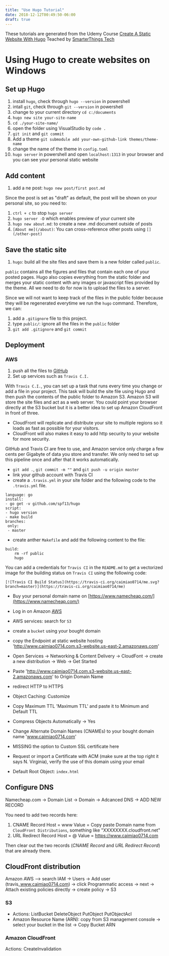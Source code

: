 ```yaml
---
title: "Use Hugo Tutorial"
date: 2018-12-12T00:49:50-06:00
draft: true
---
```


These tutorials are generated from the Udemy Course [Create A Static Website With Hugo](https://www.udemy.com/static-site-with-hugo/) Teached by [SmarterThings Tech](https://www.udemy.com/user/627fba2e-7370-448f-9392-0a5d801c9252/)

# Using Hugo to create websites on Windows

## Set up Hugo

1. install `hugo`, check through `hugo --version` in powershell
2. intall `git`, check through `git --version` in powershell
3. change to your current directory `cd c:/documents`
4. `hugo new site your-site-name`
5. `cd ./your-site-name/`
6. open the folder using VisualStudio by `code .`
7. `git init` and `git commit`
1. Add a theme `git submodule add your-own-github-link themes/theme-name`
1. change the name of the theme in `config.toml`
1. `hugo server` in powershell and open `localhost:1313` in your browser and you can see your personal static website

## Add content

1. add a ne post: `hugo new post/first post.md`

Since the post is set as "draft" as default, the post will be shown on your personal site, so you need to:

1. `ctrl + c` to stop `hugo server`
2. `hugo server -D` which enables preview of your current site
3. `hugo new about.md`: to create a new .md document outside of posts
4. `[About me](/about)`: You can cross-reference other posts using `[](/other-post)`

## Save the static site

1. `hugo`: build all the site files and save them is a new folder called `public`.

`public` contains all the figures and files that contain each one of your posted pages. Hugo also copies everything from the static folder and merges your static content with any images or javascript files provided by the theme. All we need to do for now is to upload the files to a server.

Since we will not want to keep track of the files in the public folder because they will be regenerated everytime we run the `hugo` command. Therefore, we can:

1. add a `.gitignore` file to this project.
2. type `public/`: ignore all the files in the `public` folder
3. `git add .gitignore` and `git commit`

## Deployment

### AWS

1. push all the files to [GitHub](https://github.com/)
2. Set up services such as `Travis C.I.`

With `Travis C.I.`, you can set up a task that runs every time you change or add a file in your project. This task will build the site file using Hugo and then push the contents of the public folder to Amazon S3. Amazon S3 will store the site files and act as a web server. You could point your browser directly at the S3 bucket but it is a better idea to set up Amazon CloudFront in front of three. 

- CloudFront will replicate and distribute your site to multiple regions so it loads as fast as possible for your visitors.
- CloudFront will also makes it easy to add http security to your website for more security.

GitHub and Travis CI are free to use, and Amazon service only charge a few cents per Gigabyte of data you store and transfer. We only need to set up this pipeline once and after that it works automatically.

- `git add .`, `git commit -m ""` and `git push -u origin master`
- link your github account with Travis CI
- create a `.travis.yml` in your site folder and the following code to the `.travis.yml` file.

~~~~
language: go
install:
- go get -v github.com/spf13/hugo
script:
- hugo version
- make build
branches:
 only:
 - master
~~~~

- create anther `Makefile` and add the following content to the file:

~~~~~
build:
	rm -rf public
	hugo
~~~~~

You can add a credentials for `Travis CI` in the `README.md` to get a vectorized image for the building status on `Travis CI` using the following code:

~~~~~
[![Travis CI Build Status](https://travis-ci.org/caimiao0714/me.svg?branch=master)](https://travis-ci.org/caimiao0714/me)
~~~~~

- Buy your personal domain name on [https://www.namecheap.com/](https://www.namecheap.com/)

- Log in on Amazon [AWS](http://console.aws.amazon.com)
- AWS services: search for `S3`
- create a `bucket` using your bought domain
- copy the Endpoint at static website hosting 'http://www.caimiao0714.com.s3-website.us-east-2.amazonaws.com'
- Open Services -> Networking & Content Delivery -> CloudFont -> create a new distribution -> Web -> Get Started
- Paste 'http://www.caimiao0714.com.s3-website.us-east-2.amazonaws.com' to Origin Domain Name
- redirect HTTP to HTTPS
- Object Caching: Customize
- Copy Maximum TTL 'Maximum TTL' and paste it to Minimum and Default TTL
- Compress Objects Automatically -> Yes
- Change Alternate Domain Names (CNAMEs) to your bought domain name 'www.caimiao0714.com'
- MISSING the option to Custom SSL certificate here
- Request or import a Certificate with ACM (make sure at the top right it says N. Virginia), verify the use of this domain using your email
- Default Root Object: `index.html`

## Configure DNS

Namecheap.com -> Domain List -> Domain -> Adcanced DNS -> ADD NEW RECORD 

You need to add two records here:

1. CNAME Record
  Host = www
  Value = Copy paste Domain name from `CloudFront Distributions`, something like "XXXXXXXX.cloudfront.net"
2. URL Redirect Record
  Host = @
  Value = https://www.caimiao0714.com

Then clear out the two records (*CNAME Record* and *URL Redirect Record*) that are already there.

## CloudFront distribution

Amazon AWS --> search IAM -> Users -> Add user (travis_www.caimiao0714.com) -> click Programmatic access -> next -> Attach existing policies directly -> create policy -> S3

### S3

- Actions:
  ListBucket
  DeleteObject
  PutObject
  PutObjectAcl
- Amazon Resource Name (ARN): copy from S3 management console -> select your bucket in the list -> Copy Bucket ARN

### Amazon CloudFront

Actions: CreateInvalidation